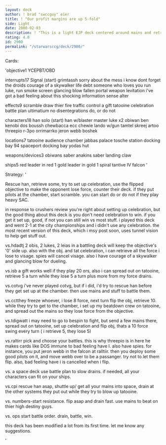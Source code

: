 ```yaml
---
layout: deck
author: ! brad "swccguy" eier
title: ! "Our profit margins are up 5-fold"
side: Light
date: 2000-02-03
description: ! "This is a light EJP deck centered around mains and retrevial."
rating: 4.0
id: 2900
permalink: "/starwarsccg/deck/2900/"
---
```

Cards: 

'objective1
YCEPBT/OBD

interrupts17
Signal (start)
grimtassh
sorry about the mess
i know
dont forget the droids
courage of a skywalker
life debt
someone who loves you
run luke, run
smoke screen
glancing blow
fallen portal
weapon levitation
i've got a bad feeling about this
shocking information
sense
alter

effects9
scramble
draw thier fire
traffic control
a gift
tatooine celebration
battle plan
ultimatium
no disentegrations
do, or do not

characters18
han solo (start)
han w/blaster
master luke x2
obiwan
ben kenobi
dos
boussh
chewbacca
ecc chewie
lando w/gun
tamtel skreej
artoo
threepio
r-3po
orrimarrko
jeron webb
boshek


locations7
tatooine
audience chamber
jabbas palace
tosche station
docking bay 94
spaceport docking bay
yodas hut

weapons/devices3
obiwans saber
anakins saber
landing claw

ships5
red leader in red 1
gold leader in gold 1
spiral
tantive IV
falcon	 '

Strategy: '

Rescue han, retrieve some, try to set up celebration, use the flipped objective to make the opponent lose force, counter their deck.
if they put pilots at the chamber, start scramble.
you can start do or do not if they play heavy SAC.


in response to crushers review you're right about setting up celebration, but the good thing about this deck is you don't need celebration to win. if you get it set up, good, if not you can still win vs most stuff. i played this deck and went 2-1 at the city championships and i didn't use any celebration.	the most recent version of this deck, which i msy post soon, uses tunnel vision to help get stuff out.

vs.hdadtj 2 obis, 2 lukes, 2 leias in a battling deck will keep the objective's '0' side up. also with the obj. and tat celebration, i can retrieve all the force i lose to visage. spies will cancel visage. also i have courage of a skywalker and glancing blow for dueling.

vs.isb a gift works well if they play 20 ors, also i can spread out on tatooine, retrieve 5 a turn while they lose 5 a turn plus more from my force drains.

vs.cotvg i've never played cotvg, but if i did, i'd try to rescue han before they get set up at the chamber. then use mains and stuff to battle them.

vs.cctthey freeze whoever, i lose 8 force, next turn flip the obj, retrieve 10. while they try to get to the chamber, i set up my beatdown crew on tatooine, and spread out the mains so they lose force from the objective.

vs.tdigwatt i may need to go to bespin to fight, but send a few mains there, spread out on tatooine, set up celebration and flip obj, thats a 10 force swing every turn ( i retrieve 5, they lose 5)

vs.raltirr pick and choose your battles. this is why threepio is in here he makes cards like DOS immune to bad feeling have I. also have spies. for instance, you put jeron webb in the falcon at ralltiir. then you deploy some good pilots on it, and move webb over to be a passanger. try not to let them flip. also, bad feeling have i is cancelled when i flip.


vs. a space deck use battle plan to slow drains. if needed, all your characters can fit on your ships.

vs.cpi rescue han asap, shuttle up/ get all your mains into space, drain at the other systems they put out while they try to blow up tatooine.

vs. numbers-start resistance. flip asap and drain fast. use mains to beat on thier high destiny guys.

vs. ops start battle order. drain, battle, win.

this deck has been modified a lot from its first time. let me know any suggestions.

'
